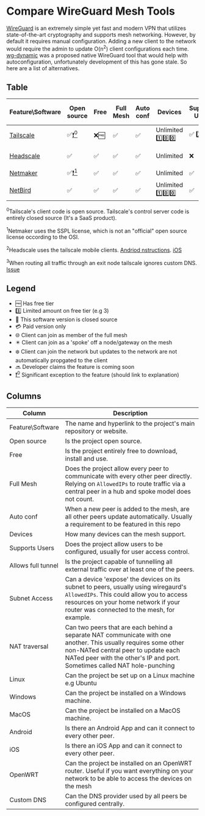 # Compare WireGuard Mesh Tools
[WireGuard](https://wireguard.com/) is an extremely simple yet fast and modern VPN that utilizes state-of-the-art cryptography and supports mesh networking. However, by default it requires manual configuration. Adding a new client to the network would require the admin to update O(n<sup>2</sup>) client configurations each time. [wg-dynamic](https://git.zx2c4.com/wg-dynamic/about/docs/idea.md) was a proposed native WireGuard tool that would help with autoconfiguration, unfortunately development of this has gone stale. So here are a list of alternatives.

## Table
| Feature\Software | Open source | Free | Full Mesh | Auto conf | Devices | Supports Users | Allows full tunnel | Subnet Access | NAT traversal | Linux | Windows | MacOS | Android | iOS | OpenWRT | Custom DNS |
|---|---|---|---|---|---|---|---|---|---|---|---|---|---|---|---|---|
| [Tailscale](https://github.com/tailscale/tailscale) | :white_check_mark:[:exclamation:<sup>0<sup>](#tsexplain1) | :x::free: | :white_check_mark: | :white_check_mark: | Unlimited :one::zero::zero: | :white_check_mark: :three: | :white_check_mark: | :white_check_mark: | :white_check_mark: | :globe_with_meridians: | :globe_with_meridians::lock_with_ink_pen: | :globe_with_meridians::lock_with_ink_pen: | :globe_with_meridians: | :globe_with_meridians::lock_with_ink_pen: | :white_check_mark: | :white_check_mark: [:exclamation:<sup>3<sup>](#tsexplain2) |
| [Headscale](https://github.com/juanfont/headscale) | :white_check_mark: | :white_check_mark: | :white_check_mark: | :white_check_mark: | Unlimited | :x: | :white_check_mark: | :white_check_mark: | :white_check_mark: | :globe_with_meridians: | :globe_with_meridians: | :globe_with_meridians: | :globe_with_meridians:[:exclamation:<sup>2<sup>](#hsexplain1) | :globe_with_meridians::lock_with_ink_pen:[:exclamation:<sup>2<sup>](#hsexplain1) | :white_check_mark: | :white_check_mark: |
| [Netmaker](https://github.com/gravitl/netmaker) | :white_check_mark:[:exclamation:<sup>1<sup>](#nmexplain1) | :white_check_mark: | :white_check_mark: | :white_check_mark: | Unlimited | :white_check_mark: | :white_check_mark: | :white_check_mark: | :white_check_mark: | :globe_with_meridians: | :globe_with_meridians: | :globe_with_meridians: | :eight_pointed_black_star::snowflake: | :eight_pointed_black_star::snowflake: | :white_check_mark: | :white_check_mark: |
| [NetBird](https://github.com/netbirdio/netbird) | :white_check_mark: | :white_check_mark: | :white_check_mark: | :white_check_mark: | Unlimited :one::zero::zero: | :white_check_mark: | :white_check_mark: | :white_check_mark: | :white_check_mark: | :white_check_mark: | :white_check_mark: | :white_check_mark: | :globe_with_meridians: | :globe_with_meridians: | :white_check_mark: | :white_check_mark: |

  
 <sup>0</sup><a name="tsexplain1">Tailscale's client code is open source. Tailscale's control server code is entirely closed source (It's a SaaS product).</a>  
  
 <sup>1</sup><a name="nmexplain1">Netmaker uses the SSPL license, which is not an "official" open source license occording to the OSI.</a>  
  
 <sup>2</sup><a name="hsexplain1">Headscale uses the tailscale mobile clients. <a href="https://github.com/juanfont/headscale/blob/main/docs/android-client.md">Andriod nstructions</a></a>. <a href="https://github.com/juanfont/headscale/blob/main/docs/iOS-client.md">iOS</a></a>
  
 <sup>3</sup><a name="tsexplain2">When routing all traffic through an exit node tailscale ignores custom DNS. <a href="https://github.com/tailscale/tailscale/issues/8237">Issue</a></a>
 
## Legend
- :free: Has free tier
- :three: Limited amount on free tier (e.g 3)
- :lock_with_ink_pen: This software version is closed source
- :credit_card: Paid version only
- :globe_with_meridians: Client can join as member of the full mesh
- :eight_pointed_black_star: Client can join as a 'spoke' off a node/gateway on the mesh
- :snowflake: Client can join the network but updates to the network are not automatically propgated to the client
- :soon: Developer claims the feature is coming soon
- [:exclamation:<sup>0<sup>](https://github.com/HarvsG/WireGuardMeshes/blob/main/readme.md#legend) Significant exception to the feature (should link to explanation)


## Columns
| Column | Description |
|---|---|
| Feature\Software | The name and hyperlink to the project's main repository or website. |
| Open source | Is the project open source. |
| Free | Is the project entirely free to download, install and use. |
| Full Mesh | Does the project allow every peer to communicate with every other peer directly. Relying on `AllowedIPs` to route traffic via a central peer in a hub and spoke model does not count. |
| Auto conf | When a new peer is added to the mesh, are all other peers update automatically. Usually a requirement to be featured in this repo |
| Devices | How many devices can the mesh support. |
| Supports Users | Does the project allow users to be configured, usually for user access control. |
| Allows full tunnel | Is the project capable of tunnelling all external traffic over at least one of the peers. |
| Subnet Access | Can a device 'expose' the devices on its subnet to peers, usually using wiregaurd's `AllowedIPs`. This could allow you to access resources on your home network if your router was connected to the mesh, for example. |
| NAT traversal | Can two peers that are each behind a separate NAT communicate with one another. This usually requires some other non-NATed central peer to update each NATed peer with the other's IP and port. Sometimes called NAT hole-punching |
| Linux | Can the project be set up on a Linux machine e.g Ubuntu |
| Windows | Can the project be installed on a Windows machine. |
| MacOS | Can the project be installed on a MacOS machine. |
| Android | Is there an Android App and can it connect to every other peer. |
| iOS | Is there an iOS App and can it connect to every other peer. |
| OpenWRT | Can the project be installed on an OpenWRT router. Useful if you want everything on your network to be able to access the devices on the mesh |
| Custom DNS | Can the DNS provider used by all peers be configured centrally. |
